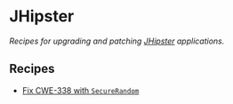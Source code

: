 # JHipster

_Recipes for upgrading and patching [JHipster](https://www.jhipster.tech/) applications._

## Recipes

* [Fix CWE-338 with `SecureRandom`](/reference/recipes/java/jhipster/fixcwe338.md)


